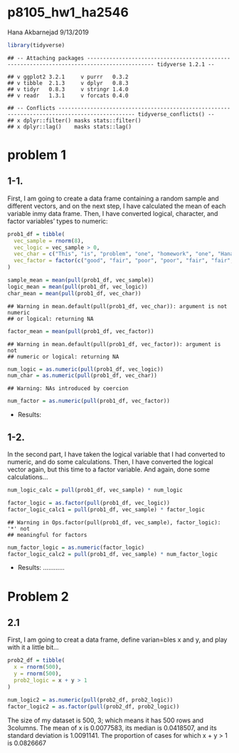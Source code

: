 p8105\_hw1\_ha2546
================
Hana Akbarnejad
9/13/2019

``` r
library(tidyverse)
```

    ## -- Attaching packages ------------------------------------------------------------------------------------------- tidyverse 1.2.1 --

    ## v ggplot2 3.2.1     v purrr   0.3.2
    ## v tibble  2.1.3     v dplyr   0.8.3
    ## v tidyr   0.8.3     v stringr 1.4.0
    ## v readr   1.3.1     v forcats 0.4.0

    ## -- Conflicts ---------------------------------------------------------------------------------------------- tidyverse_conflicts() --
    ## x dplyr::filter() masks stats::filter()
    ## x dplyr::lag()    masks stats::lag()

# problem 1

## 1-1.

First, I am going to create a data frame containing a random sample and
different vectors, and on the next step, I have calculated the mean of
each variable inmy data frame. Then, I have converted logical,
character, and factor variables’ types to numeric:

``` r
prob1_df = tibble(
  vec_sample = rnorm(8),
  vec_logic = vec_sample > 0,
  vec_char = c("This", "is", "problem", "one", "homework", "one", "Hana", "Akbarnejad"),
  vec_factor = factor(c("good", "fair", "poor", "poor", "fair", "fair", "fair", "fair"), ordered = TRUE)
)

sample_mean = mean(pull(prob1_df, vec_sample))
logic_mean = mean(pull(prob1_df, vec_logic))
char_mean = mean(pull(prob1_df, vec_char))
```

    ## Warning in mean.default(pull(prob1_df, vec_char)): argument is not numeric
    ## or logical: returning NA

``` r
factor_mean = mean(pull(prob1_df, vec_factor))
```

    ## Warning in mean.default(pull(prob1_df, vec_factor)): argument is not
    ## numeric or logical: returning NA

``` r
num_logic = as.numeric(pull(prob1_df, vec_logic))
num_char = as.numeric(pull(prob1_df, vec_char))
```

    ## Warning: NAs introduced by coercion

``` r
num_factor = as.numeric(pull(prob1_df, vec_factor))
```

  - Results:

## 1-2.

In the second part, I have taken the logical variable that I had
converted to numeric, and do some calculations. Then, I have converted
the logical vector again, but this time to a factor variable. And again,
done some calculations…

``` r
num_logic_calc = pull(prob1_df, vec_sample) * num_logic

factor_logic = as.factor(pull(prob1_df, vec_logic))
factor_logic_calc1 = pull(prob1_df, vec_sample) * factor_logic
```

    ## Warning in Ops.factor(pull(prob1_df, vec_sample), factor_logic): '*' not
    ## meaningful for factors

``` r
num_factor_logic = as.numeric(factor_logic)
factor_logic_calc2 = pull(prob1_df, vec_sample) * num_factor_logic
```

  - Results: …………

# Problem 2

## 2.1

First, I am going to creat a data frame, define varian=bles x and y, and
play with it a little bit…

``` r
prob2_df = tibble(
  x = rnorm(500),
  y = rnorm(500),
  prob2_logic = x + y > 1
)

num_logic2 = as.numeric(pull(prob2_df, prob2_logic))
factor_logic2 = as.factor(pull(prob2_df, prob2_logic))
```

The size of my dataset is 500, 3; which means it has 500 rows and
3columns. The mean of x is 0.0077583, its median is 0.0418507, and its
standard deviation is 1.0091141. The proportion of cases for which x + y
\> 1 is 0.0826667
